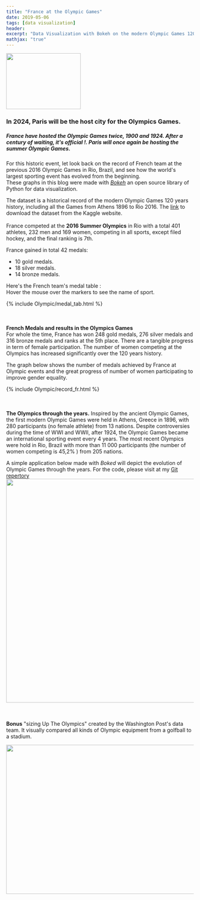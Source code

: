 ```yaml
---
title: "France at the Olympic Games"
date: 2019-05-06
tags: [data visualization]
header: 
excerpt: "Data Visualization with Bokeh on the modern Olympic Games 120 years history dataset"
mathjax: "true"
---
```

<img src="{{ site.url }}{{ site.baseurl }}/images/olympic/logo.jpg"  width="200px" height='150px'/>

### In 2024, Paris will be the host city for the Olympics Games. 
##### France have hosted the Olympic Games twice, 1900 and 1924. After a century of waiting, it's official !. Paris will once again be hosting the summer Olympic Games.


For this historic event, let look back on the record of French team at the previous 2016 Olympic Games in Rio, Brazil, and see how the world's largest sporting event has evolved from the beginning.  
These graphs in this blog were made with [*Bokeh*](https://bokeh.org/) an open source library of Python for data visualization.  
 
The dataset is a historical record of the modern Olympic Games 120 years history, including all the Games from Athens 1896 to Rio 2016.
The [link](https://www.kaggle.com/heesoo37/120-years-of-olympic-history-athletes-and-results)  to download the dataset from the Kaggle website. 
<br/><br/>
France competed at the **2016 Summer Olympics** in Rio with a total 401 athletes, 232 men and 169 women, competing in all sports, except filed hockey, and the final ranking is 7th.
  
France gained in total 42 medals:
* 10 gold medals.
* 18 silver medals.
* 14 bronze medals. 

Here's the French team's medal table :   
Hover the mouse over the markers to see the name of sport. 

{% include Olympic/medal_tab.html %}  

<br/><br/>
**French Medals and results in the Olympics Games**  
For whole the time, France has won 248 gold medals, 276 silver medals and 316 bronze medals and ranks at the 5th place. 
There are a tangible progress in term of female participation. The number of women competing at the Olympics has increased significantly over the 120 years history.  

The graph below shows the number of medals achieved by France at Olympic events and the great progress of number of women participating to improve gender equality.    
     

{% include Olympic/record_fr.html %}

<br/><br/>
**The Olympics through the years.**
Inspired by the ancient Olympic Games, the first modern Olympic Games were held in Athens, Greece in 1896, with 280 participants (no female athlete) from 13 nations. 
Despite controversies during the time of WWI and WWII, after 1924, the Olympic Games became an international sporting event every 4 years. 
The most recent Olympics were hold in Rio, Brazil with more than 11 000 participants (the number of women competing is 45,2% ) from 205 nations.  
 
A simple application below made with *Boked* will depict the evolution of Olympic Games through the years. For the code, please visit at my [Git repertory](https://github.com/alexandre-do/DataViz/tree/master/Olympic)
<img src="{{ site.url }}{{ site.baseurl }}/images/olympic/olympic.gif"  width="800px" height='600px'/>

<br/><br/>
**Bonus**  "sizing Up The Olympics" created by the Washington Post's data team. It visually compared all kinds of Olympic equipment from a golfball to a stadium.      
    
<img src="{{ site.url }}{{ site.baseurl }}/images/olympic/olympictools.gif"  width="600px" height='400px'/>
